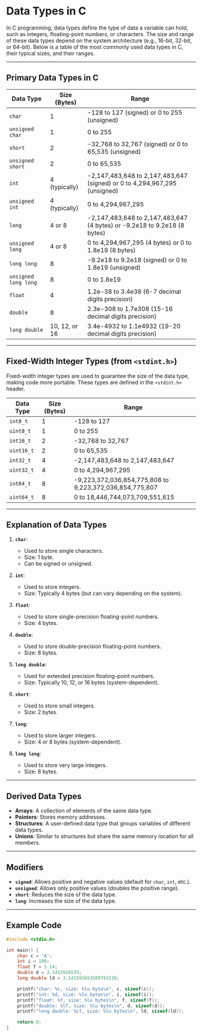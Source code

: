 # Data Types in C

In C programming, data types define the type of data a variable can hold, such as integers, floating-point numbers, or characters. The size and range of these data types depend on the system architecture (e.g., 16-bit, 32-bit, or 64-bit). Below is a table of the most commonly used data types in C, their typical sizes, and their ranges.

---

## Primary Data Types in C

| **Data Type**       | **Size (Bytes)** | **Range**                                                                 |
|----------------------|------------------|---------------------------------------------------------------------------|
| `char`               | 1                | -128 to 127 (signed) or 0 to 255 (unsigned)                              |
| `unsigned char`      | 1                | 0 to 255                                                                 |
| `short`              | 2                | -32,768 to 32,767 (signed) or 0 to 65,535 (unsigned)                     |
| `unsigned short`     | 2                | 0 to 65,535                                                              |
| `int`                | 4 (typically)    | -2,147,483,648 to 2,147,483,647 (signed) or 0 to 4,294,967,295 (unsigned)|
| `unsigned int`       | 4 (typically)    | 0 to 4,294,967,295                                                       |
| `long`               | 4 or 8           | -2,147,483,648 to 2,147,483,647 (4 bytes) or -9.2e18 to 9.2e18 (8 bytes) |
| `unsigned long`      | 4 or 8           | 0 to 4,294,967,295 (4 bytes) or 0 to 1.8e19 (8 bytes)                    |
| `long long`          | 8                | -9.2e18 to 9.2e18 (signed) or 0 to 1.8e19 (unsigned)                     |
| `unsigned long long` | 8                | 0 to 1.8e19                                                              |
| `float`              | 4                | 1.2e-38 to 3.4e38 (6-7 decimal digits precision)                         |
| `double`             | 8                | 2.3e-308 to 1.7e308 (15-16 decimal digits precision)                     |
| `long double`        | 10, 12, or 16    | 3.4e-4932 to 1.1e4932 (19-20 decimal digits precision)                   |

---

## Fixed-Width Integer Types (from `<stdint.h>`)

Fixed-width integer types are used to guarantee the size of the data type, making code more portable. These types are defined in the `<stdint.h>` header.

| **Data Type**   | **Size (Bytes)** | **Range**                                      |
|-----------------|------------------|-----------------------------------------------|
| `int8_t`        | 1                | -128 to 127                                   |
| `uint8_t`       | 1                | 0 to 255                                      |
| `int16_t`       | 2                | -32,768 to 32,767                             |
| `uint16_t`      | 2                | 0 to 65,535                                   |
| `int32_t`       | 4                | -2,147,483,648 to 2,147,483,647               |
| `uint32_t`      | 4                | 0 to 4,294,967,295                            |
| `int64_t`       | 8                | -9,223,372,036,854,775,808 to 9,223,372,036,854,775,807 |
| `uint64_t`      | 8                | 0 to 18,446,744,073,709,551,615               |

---


## Explanation of Data Types

1. **`char`**:
   - Used to store single characters.
   - Size: 1 byte.
   - Can be signed or unsigned.

2. **`int`**:
   - Used to store integers.
   - Size: Typically 4 bytes (but can vary depending on the system).

3. **`float`**:
   - Used to store single-precision floating-point numbers.
   - Size: 4 bytes.

4. **`double`**:
   - Used to store double-precision floating-point numbers.
   - Size: 8 bytes.

5. **`long double`**:
   - Used for extended precision floating-point numbers.
   - Size: Typically 10, 12, or 16 bytes (system-dependent).

6. **`short`**:
   - Used to store small integers.
   - Size: 2 bytes.

7. **`long`**:
   - Used to store larger integers.
   - Size: 4 or 8 bytes (system-dependent).

8. **`long long`**:
   - Used to store very large integers.
   - Size: 8 bytes.

---

## Derived Data Types

- **Arrays**: A collection of elements of the same data type.
- **Pointers**: Stores memory addresses.
- **Structures**: A user-defined data type that groups variables of different data types.
- **Unions**: Similar to structures but share the same memory location for all members.

---

## Modifiers

- **`signed`**: Allows positive and negative values (default for `char`, `int`, etc.).
- **`unsigned`**: Allows only positive values (doubles the positive range).
- **`short`**: Reduces the size of the data type.
- **`long`**: Increases the size of the data type.

---

## Example Code

```c
#include <stdio.h>

int main() {
    char c = 'A';
    int i = 100;
    float f = 3.14;
    double d = 3.1415926535;
    long double ld = 3.141592653589793238;

    printf("char: %c, size: %lu byte\n", c, sizeof(c));
    printf("int: %d, size: %lu bytes\n", i, sizeof(i));
    printf("float: %f, size: %lu bytes\n", f, sizeof(f));
    printf("double: %lf, size: %lu bytes\n", d, sizeof(d));
    printf("long double: %Lf, size: %lu bytes\n", ld, sizeof(ld));

    return 0;
}
